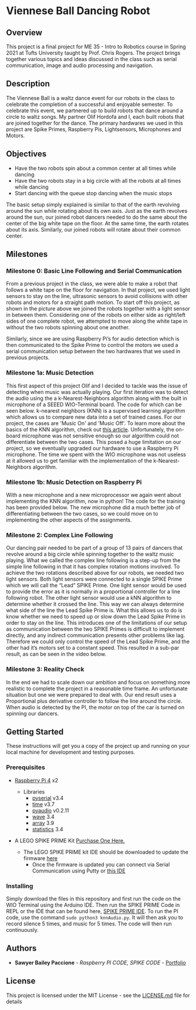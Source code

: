 # Viennese Ball Dancing Robot

## Overview

This project is a final project for ME 35 - Intro to Robotics course in Spring 2021 at Tufts University taught by Prof. Chris Rogers. The project brings together various topics and ideas discussed in the class such as serial communication, image and audio processing and navigation.

## Description

The Viennese Ball is a waltz dance event for our robots in the class to celebrate the completion of a successful and enjoyable semester. To celebrate this event, we partnered up to build robots that dance around a circle to waltz songs. My partner Olif Hordofa and I, each built robots that are joined together for the dance. The primary hardwares we used in this project are Spike Primes, Raspberry Pis, Lightsensors, Microphones and Motors.

## Objectives

*   Have the two robots spin about a common center at all times while dancing
*   Have the two robots stay in a big circle with all the robots at all times while dancing
*   Start dancing with the queue stop dancing when the music stops

The basic setup simply explained is similar to that of the earth revolving around the sun while rotating about its own axis. Just as the earth revolves around the sun, our joined robot dancers needed to do the same about the center of the big white tape on the floor. At the same time, the earth rotates about its axis. Similarly, our joined robots will rotate about their common center.

## Milestones

### Milestone 0: Basic Line Following and Serial Communication

From a previous project in the class, we were able to make a robot that follows a white tape on the floor for navigation. In that project, we used light sensors to stay on the line, ultrasonic sensors to avoid collisions with other robots and motors for a straight path motion. To start off this project, as shown in the picture above we joined the robots together with a light sensor in between them. Considering one of the robots on either side as right/left sides of one complete robot, we attempted to move along the white tape in without the two robots spinning about one another.

Similarly, since we are using Raspberry Pi’s for audio detection which is then communicated to the Spike Prime to control the motors we used a serial communication setup between the two hardwares that we used in previous projects.

### Milestone 1a: Music Detection
This first aspect of this project Olif and I decided to tackle was the issue of detecting when music was actually playing. Our first iteration was to detect the audio using the a k-Nearest-Neighbors algorithm along with the built in microphone of a SEEED WIO-Terminal board. The code for which can be seen below. k-nearest neighbors (KNN) is a supervised learning algorithm which allows us to compare new data into a set of trained cases. For our project, the cases are 'Music On' and 'Music Off'. To learn more about the basics of the KNN algorithm, check out [this article](https://towardsdatascience.com/machine-learning-basics-with-the-k-nearest-neighbors-algorithm-6a6e71d01761). Unfortunately, the on-board microphone was not sensitive enough so our algorithm could not differentiate between the two cases. This posed a huge limitation on our project, so we eventually upgraded our hardware to use a Raspberry Pi microphone. The time we spent with the WIO microphone was not useless at it allowed us to get familiar with the implementation of the k-Nearest-Neighbors algorithm.

### Milestone 1b: Music Detection on Raspberry Pi
With a new microphone and a new microprocessor we again went about implementing the KNN algorithm, now in python! The code for the training has been provided below. The new microphone did a much better job of differentiating between the two cases, so we could move on to implementing the other aspects of the assignments.

### Milestone 2: Complex Line Following

Our dancing pair needed to be part of a group of 13 pairs of dancers that revolve around a big circle while spinning together to the waltz music playing. What we called the complex line following is a step-up from the simple line following in that it has complex rotation motions involved. To achieve the two rotations described above for our robots, we needed two light sensors. Both light sensors were connected to a single SPIKE Prime which we will call the “Lead” SPIKE Prime. One light sensor would be used to provide the error as it is normally in a proportional controller for a line following robot. The other light sensor would use a kNN algorithm to determine whether it crossed the line. This way we can always determine what side of the line the Lead Spike Prime is. What this allows us to do is know whether we need to speed up or slow down the Lead Spike Prime in order to stay on the line. This introduces one of the limitations of our setup as communication between the two SPIKE Primes is difficult to implement directly, and any indirect communication presents other problems like lag. Therefore we could only control the speed of the Lead Spike Prime, and the other had it’s motors set to a constant speed. This resulted in a sub-par result, as can be seen in the video below.

### Milestone 3: Reality Check

In the end we had to scale down our ambition and focus on something more realistic to complete the project in a reasonable time frame. An unfortunate situation but one we were prepared to deal with. Our end result uses a Proportional plus derivative controller to follow the line around the circle. When audio is detected by the PI, the motor on top of the car is turned on spinning our dancers.

## Getting Started

These instructions will get you a copy of the project up and running on your local machine for development and testing purposes.

### Prerequisites

*   [Raspberry Pi 4](https://www.google.com/search?q=raspberry+pi+4&sxsrf=ALeKk03vsMgGCu7PQVxu5BVM5yzeNxULQw:1613717510216&source=lnms&tbm=shop&sa=X&ved=2ahUKEwjM7dqXrvXuAhWYWc0KHdwgBTIQ_AUoAXoECAUQAw&biw=958&bih=1087) x2

    *   Libraries
        *   [pyserial](https://pyserial.readthedocs.io/en/latest/pyserial.html) v3.4
        *   [time](https://docs.python.org/3/library/time.html) v3.7
        *   [pyaudio](https://pypi.org/project/PyAudio/) v0.2.11
        *   [wave](https://docs.python.org/3/library/wave.html) 3.4
        *   [array](https://docs.python.org/3/library/array.html) 3.9
        *   [statistics](https://docs.python.org/3/library/statistics.html) 3.4
*   A LEGO SPIKE PRIME Kit [Purchase One Here.](https://education.lego.com/en-us/products/lego-education-spike-prime-set/45678#spike%E2%84%A2-prime)

    *   The LEGO SPIKE PRIME kit IDE should be downloaded to update the firmware [here](https://education.lego.com/en-us/downloads/spike-prime/software)
        *   Once the firmware is updated you can connect via Serial Communication using Putty or [this IDE](https://github.com/chrisbuerginrogers/ME35_21)

### Installing

Simply download the files in this repository and first run the code on the WIO Terminal using the Arduino IDE. Then run the SPIKE PRIME Code in REPL or the IDE that can be found here, [SPIKE PRIME IDE](https://github.com/chrisbuerginrogers/ME35_21). To run the PI code, use the command `sudo python3 knnAudio.py`. It will then ask you to record silence 5 times, and music for 5 times. The code will then run continuously.

## Authors

*   **Sawyer Bailey Paccione** - _Raspberry PI CODE, SPIKE CODE_ - [Portfolio](http://sawyerbaileypaccione.tech/)

## License

This project is licensed under the MIT License - see the [LICENSE.md](https://github.com/paccionesawyer/web-pi-car/blob/main/LICENSE) file for details
